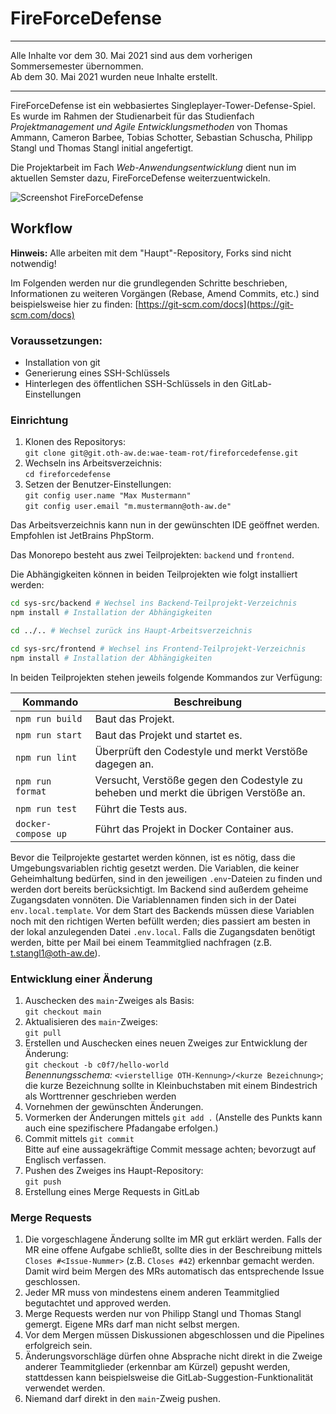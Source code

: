 # FireForceDefense

---

Alle Inhalte vor dem 30. Mai 2021 sind aus dem vorherigen Sommersemester übernommen.  
Ab dem 30. Mai 2021 wurden neue Inhalte erstellt.

---

FireForceDefense ist ein webbasiertes Singleplayer-Tower-Defense-Spiel.
Es wurde im Rahmen der Studienarbeit für das Studienfach _Projektmanagement und Agile Entwicklungsmethoden_ von Thomas Ammann, Cameron Barbee, Tobias Schotter, Sebastian Schuscha, Philipp Stangl und Thomas Stangl initial angefertigt.

Die Projektarbeit im Fach _Web-Anwendungsentwicklung_ dient nun im aktuellen Semster dazu, FireForceDefense weiterzuentwickeln.

![Screenshot FireForceDefense](./sys-doc/screenshot.png)

## Workflow

**Hinweis:** Alle arbeiten mit dem "Haupt"-Repository, Forks sind nicht notwendig!

Im Folgenden werden nur die grundlegenden Schritte beschrieben, Informationen zu weiteren Vorgängen (Rebase, Amend Commits, etc.) sind beispielsweise hier zu finden: [https://git-scm.com/docs](https://git-scm.com/docs)

### Voraussetzungen:
- Installation von git
- Generierung eines SSH-Schlüssels
- Hinterlegen des öffentlichen SSH-Schlüssels in den GitLab-Einstellungen

### Einrichtung

1. Klonen des Repositorys:  
   `git clone git@git.oth-aw.de:wae-team-rot/fireforcedefense.git`
2. Wechseln ins Arbeitsverzeichnis:  
   `cd fireforcedefense`
3. Setzen der Benutzer-Einstellungen:  
   `git config user.name "Max Mustermann"`  
   `git config user.email "m.mustermann@oth-aw.de"`
   
Das Arbeitsverzeichnis kann nun in der gewünschten IDE geöffnet werden.
Empfohlen ist JetBrains PhpStorm.

Das Monorepo besteht aus zwei Teilprojekten: `backend` und `frontend`.

Die Abhängigkeiten können in beiden Teilprojekten wie folgt installiert werden:

```bash
cd sys-src/backend # Wechsel ins Backend-Teilprojekt-Verzeichnis
npm install # Installation der Abhängigkeiten

cd ../.. # Wechsel zurück ins Haupt-Arbeitsverzeichnis

cd sys-src/frontend # Wechsel ins Frontend-Teilprojekt-Verzeichnis
npm install # Installation der Abhängigkeiten
```

In beiden Teilprojekten stehen jeweils folgende Kommandos zur Verfügung:

|Kommando|Beschreibung|
|---|---|
|`npm run build`|Baut das Projekt.|
|`npm run start`|Baut das Projekt und startet es.|
|`npm run lint`|Überprüft den Codestyle und merkt Verstöße dagegen an.|
|`npm run format`|Versucht, Verstöße gegen den Codestyle zu beheben und merkt die übrigen Verstöße an.|
|`npm run test`|Führt die Tests aus.|
|`docker-compose up`| Führt das Projekt in Docker Container aus.|

Bevor die Teilprojekte gestartet werden können, ist es nötig, dass die Umgebungsvariablen richtig gesetzt werden.
Die Variablen, die keiner Geheimhaltung bedürfen, sind in den jeweiligen `.env`-Dateien zu finden und werden dort bereits berücksichtigt.
Im Backend sind außerdem geheime Zugangsdaten vonnöten.
Die Variablennamen finden sich in der Datei `env.local.template`.
Vor dem Start des Backends müssen diese Variablen noch mit den richtigen Werten befüllt werden;
dies passiert am besten in der lokal anzulegenden Datei `.env.local`.
Falls die Zugangsdaten benötigt werden, bitte per Mail bei einem Teammitglied nachfragen (z.B. <a href="mailto:t.stangl1@oth-aw.de">t.stangl1@oth-aw.de</a>).

### Entwicklung einer Änderung

1. Auschecken des `main`-Zweiges als Basis:  
   `git checkout main`
2. Aktualisieren des `main`-Zweiges:  
   `git pull`
3. Erstellen und Auschecken eines neuen Zweiges zur Entwicklung der Änderung:  
   `git checkout -b c0f7/hello-world`  
   _Benennungsschema:_ `<vierstellige OTH-Kennung>/<kurze Bezeichnung>`; die kurze Bezeichnung sollte in Kleinbuchstaben mit einem Bindestrich als Worttrenner geschrieben werden
4. Vornehmen der gewünschten Änderungen.
5. Vormerken der Änderungen mittels `git add .` (Anstelle des Punkts kann auch eine spezifischere Pfadangabe erfolgen.)
6. Commit mittels `git commit`  
   Bitte auf eine aussagekräftige Commit message achten; bevorzugt auf Englisch verfassen.
7. Pushen des Zweiges ins Haupt-Repository:  
   `git push`
8. Erstellung eines Merge Requests in GitLab

### Merge Requests

1. Die vorgeschlagene Änderung sollte im MR gut erklärt werden. Falls der MR eine offene Aufgabe schließt, sollte dies in der Beschreibung mittels `Closes #<Issue-Nummer>` (z.B. `Closes #42`) erkennbar gemacht werden. Damit wird beim Mergen des MRs automatisch das entsprechende Issue geschlossen.
2. Jeder MR muss von mindestens einem anderen Teammitglied begutachtet und approved werden.
3. Merge Requests werden nur von Philipp Stangl und Thomas Stangl gemergt. Eigene MRs darf man nicht selbst mergen.
4. Vor dem Mergen müssen Diskussionen abgeschlossen und die Pipelines erfolgreich sein.
5. Änderungsvorschläge dürfen ohne Absprache nicht direkt in die Zweige anderer Teammitglieder (erkennbar am Kürzel) gepusht werden, stattdessen kann beispielsweise die GitLab-Suggestion-Funktionalität verwendet werden.
6. Niemand darf direkt in den `main`-Zweig pushen.

